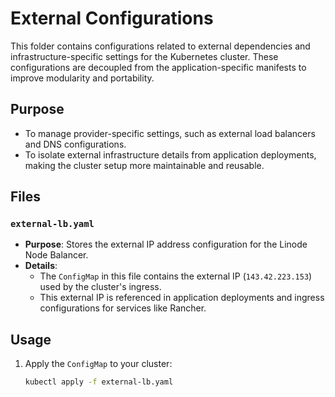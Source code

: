 # External Configurations

This folder contains configurations related to external dependencies and infrastructure-specific settings for the Kubernetes cluster. These configurations are decoupled from the application-specific manifests to improve modularity and portability.

## Purpose

- To manage provider-specific settings, such as external load balancers and DNS configurations.
- To isolate external infrastructure details from application deployments, making the cluster setup more maintainable and reusable.

## Files

### `external-lb.yaml`

- **Purpose**: Stores the external IP address configuration for the Linode Node Balancer.
- **Details**:
  - The `ConfigMap` in this file contains the external IP (`143.42.223.153`) used by the cluster's ingress.
  - This external IP is referenced in application deployments and ingress configurations for services like Rancher.

## Usage

1. Apply the `ConfigMap` to your cluster:

   ```bash
   kubectl apply -f external-lb.yaml
